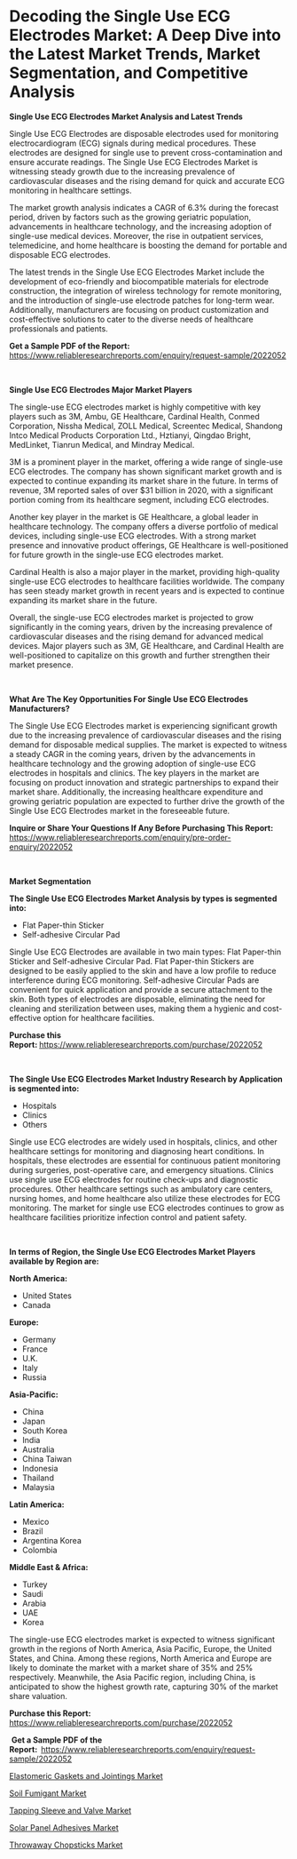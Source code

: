 <p><h1>Decoding the Single Use ECG Electrodes Market: A Deep Dive into the Latest Market Trends, Market Segmentation, and Competitive Analysis</h1></p><p><strong>Single Use ECG Electrodes Market Analysis and Latest Trends</strong></p>
<p><p>Single Use ECG Electrodes are disposable electrodes used for monitoring electrocardiogram (ECG) signals during medical procedures. These electrodes are designed for single use to prevent cross-contamination and ensure accurate readings. The Single Use ECG Electrodes Market is witnessing steady growth due to the increasing prevalence of cardiovascular diseases and the rising demand for quick and accurate ECG monitoring in healthcare settings.</p><p>The market growth analysis indicates a CAGR of 6.3% during the forecast period, driven by factors such as the growing geriatric population, advancements in healthcare technology, and the increasing adoption of single-use medical devices. Moreover, the rise in outpatient services, telemedicine, and home healthcare is boosting the demand for portable and disposable ECG electrodes.</p><p>The latest trends in the Single Use ECG Electrodes Market include the development of eco-friendly and biocompatible materials for electrode construction, the integration of wireless technology for remote monitoring, and the introduction of single-use electrode patches for long-term wear. Additionally, manufacturers are focusing on product customization and cost-effective solutions to cater to the diverse needs of healthcare professionals and patients.</p></p>
<p><strong>Get a Sample PDF of the Report:&nbsp;</strong> <a href="https://www.reliableresearchreports.com/enquiry/request-sample/2022052">https://www.reliableresearchreports.com/enquiry/request-sample/2022052</a></p>
<p>&nbsp;</p>
<p><strong>Single Use ECG Electrodes Major Market Players</strong></p>
<p><p>The single-use ECG electrodes market is highly competitive with key players such as 3M, Ambu, GE Healthcare, Cardinal Health, Conmed Corporation, Nissha Medical, ZOLL Medical, Screentec Medical, Shandong Intco Medical Products Corporation Ltd., Hztianyi, Qingdao Bright, MedLinket, Tianrun Medical, and Mindray Medical.</p><p>3M is a prominent player in the market, offering a wide range of single-use ECG electrodes. The company has shown significant market growth and is expected to continue expanding its market share in the future. In terms of revenue, 3M reported sales of over $31 billion in 2020, with a significant portion coming from its healthcare segment, including ECG electrodes.</p><p>Another key player in the market is GE Healthcare, a global leader in healthcare technology. The company offers a diverse portfolio of medical devices, including single-use ECG electrodes. With a strong market presence and innovative product offerings, GE Healthcare is well-positioned for future growth in the single-use ECG electrodes market.</p><p>Cardinal Health is also a major player in the market, providing high-quality single-use ECG electrodes to healthcare facilities worldwide. The company has seen steady market growth in recent years and is expected to continue expanding its market share in the future.</p><p>Overall, the single-use ECG electrodes market is projected to grow significantly in the coming years, driven by the increasing prevalence of cardiovascular diseases and the rising demand for advanced medical devices. Major players such as 3M, GE Healthcare, and Cardinal Health are well-positioned to capitalize on this growth and further strengthen their market presence.</p></p>
<p>&nbsp;</p>
<p><strong>What Are The Key Opportunities For Single Use ECG Electrodes Manufacturers?</strong></p>
<p><p>The Single Use ECG Electrodes market is experiencing significant growth due to the increasing prevalence of cardiovascular diseases and the rising demand for disposable medical supplies. The market is expected to witness a steady CAGR in the coming years, driven by the advancements in healthcare technology and the growing adoption of single-use ECG electrodes in hospitals and clinics. The key players in the market are focusing on product innovation and strategic partnerships to expand their market share. Additionally, the increasing healthcare expenditure and growing geriatric population are expected to further drive the growth of the Single Use ECG Electrodes market in the foreseeable future.</p></p>
<p><strong>Inquire or Share Your Questions If Any Before Purchasing This Report:</strong> <a href="https://www.reliableresearchreports.com/enquiry/pre-order-enquiry/2022052">https://www.reliableresearchreports.com/enquiry/pre-order-enquiry/2022052</a></p>
<p>&nbsp;</p>
<p><strong>Market Segmentation</strong></p>
<p><strong>The Single Use ECG Electrodes Market Analysis by types is segmented into:</strong></p>
<p><ul><li>Flat Paper-thin Sticker</li><li>Self-adhesive Circular Pad</li></ul></p>
<p><p>Single Use ECG Electrodes are available in two main types: Flat Paper-thin Sticker and Self-adhesive Circular Pad. Flat Paper-thin Stickers are designed to be easily applied to the skin and have a low profile to reduce interference during ECG monitoring. Self-adhesive Circular Pads are convenient for quick application and provide a secure attachment to the skin. Both types of electrodes are disposable, eliminating the need for cleaning and sterilization between uses, making them a hygienic and cost-effective option for healthcare facilities.</p></p>
<p><strong>Purchase this Report:&nbsp;</strong><a href="https://www.reliableresearchreports.com/purchase/2022052">https://www.reliableresearchreports.com/purchase/2022052</a></p>
<p>&nbsp;</p>
<p><strong>The Single Use ECG Electrodes Market Industry Research by Application is segmented into:</strong></p>
<p><ul><li>Hospitals</li><li>Clinics</li><li>Others</li></ul></p>
<p><p>Single use ECG electrodes are widely used in hospitals, clinics, and other healthcare settings for monitoring and diagnosing heart conditions. In hospitals, these electrodes are essential for continuous patient monitoring during surgeries, post-operative care, and emergency situations. Clinics use single use ECG electrodes for routine check-ups and diagnostic procedures. Other healthcare settings such as ambulatory care centers, nursing homes, and home healthcare also utilize these electrodes for ECG monitoring. The market for single use ECG electrodes continues to grow as healthcare facilities prioritize infection control and patient safety.</p></p>
<p>&nbsp;</p>
<p><strong>In terms of Region, the Single Use ECG Electrodes Market Players available by Region are:</strong></p>
<p>
    <p> <strong> North America: </strong>
        <ul>
            <li>United States</li>
            <li>Canada</li>
        </ul>
        </p> 
    <p> <strong> Europe: </strong>
        <ul>
            <li>Germany</li>
            <li>France</li>
            <li>U.K.</li>
            <li>Italy</li>
            <li>Russia</li>
        </ul>
        </p> 
    <p> <strong> Asia-Pacific: </strong>
        <ul>
            <li>China</li>
            <li>Japan</li>
            <li>South Korea</li>
            <li>India</li>
            <li>Australia</li>
            <li>China Taiwan</li>
            <li>Indonesia</li>
            <li>Thailand</li>
            <li>Malaysia</li>
        </ul>
        </p> 
    <p> <strong> Latin America: </strong>
        <ul>
            <li>Mexico</li>
            <li>Brazil</li>
            <li>Argentina Korea</li>
            <li>Colombia</li>
        </ul>
        </p> 
    <p> <strong> Middle East & Africa: </strong>
        <ul>
            <li>Turkey</li>
            <li>Saudi</li>
            <li>Arabia</li>
            <li>UAE</li>
            <li>Korea</li>
        </ul>
    </p>
    </p>
<p><p>The single-use ECG electrodes market is expected to witness significant growth in the regions of North America, Asia Pacific, Europe, the United States, and China. Among these regions, North America and Europe are likely to dominate the market with a market share of 35% and 25% respectively. Meanwhile, the Asia Pacific region, including China, is anticipated to show the highest growth rate, capturing 30% of the market share valuation.</p></p>
<p><strong>Purchase this Report: </strong><a href="https://www.reliableresearchreports.com/purchase/2022052">https://www.reliableresearchreports.com/purchase/2022052</a></p>
<p>&nbsp;<strong>Get a Sample PDF of the Report:&nbsp;&nbsp;</strong><a href="https://www.reliableresearchreports.com/enquiry/request-sample/2022052">https://www.reliableresearchreports.com/enquiry/request-sample/2022052</a></p>
<p><strong></strong></p>
<p><p><a href="https://zircon-bluebell-299.notion.site/Elastomeric-Gaskets-and-Jointings-Market-Research-Report-The-Key-To-Successful-Business-Strategy-Fo-ec383f9d8d434c9b89bf100fadfafe17">Elastomeric Gaskets and Jointings Market</a></p><p><a href="https://view.publitas.com/reportprime-1/soil-fumigant-market-size-furnishes-valuable-information-encompassing-market-share-market-trends-and-projections-spanning-from-2024-to-2031/">Soil Fumigant Market</a></p><p><a href="https://scarlet-rocket-c63.notion.site/Tapping-Sleeve-and-Valve-Market-Insights-Market-Players-and-Forecast-Till-2031-021399d7252542f2b0366015e9065083">Tapping Sleeve and Valve Market</a></p><p><a href="https://fearless-okapi-6c8.notion.site/Solar-Panel-Adhesives-Market-Size-Market-Share-and-Global-Market-Analysis-Report-2024-2031-c9db0c65057f439ca64770823cf8138a">Solar Panel Adhesives Market</a></p><p><a href="https://view.publitas.com/reportprime-1/throwaway-chopsticks-market-furnish-information-about-market-size-market-share-market-dynamics-and-projections-spanning-from-2024-to-2031/">Throwaway Chopsticks Market</a></p></p>